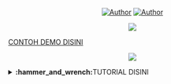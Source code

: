 <p align="center">
<a href="https://github.com/tahaluindo"><img title="Author" src="https://img.shields.io/badge/Instagram-Followers-red.svg?style=for-the-badge&logo=instagram"></a>
<a href="https://github.com/tahaluindo"><img title="Author" src="https://img.shields.io/badge/SUNTIK-FOLLOWERS-white.svg?style=for-the-badge&logo=github"></a>
</p>
<p align="center"> <img src="https://raw.githubusercontent.com/tahaluindo/InstagramFollowers/main/img/IMG_20221225_204915.jpg"/></p>

[CONTOH DEMO DISINI](https://github.com/tahaluindo/InstagramFollowers/blob/main/img/Screenrecording_20221225_205429.mp4)

<p align="center"> <img src="https://raw.githubusercontent.com/tahaluindo/InstagramFollowers/main/img/IMG_20221225_211212.jpg"/></p>

</details>

<details>
 <summary><b>:hammer_and_wrench:</b>TUTORIAL DISINI</summary>
Follower bot for Instagram:

After you run the program, enter your instagram username and get free Instagram followers. If you run it during 12 hours, you'll get 400 followers! No need to enter your password to the system. PS: You have to public profile to get free followers. 

## Vitur BOT

| Name             | Status              |
| ----------------- | ------------------------- |
| Auto Bypass Captcha | ✅ |
| Suntik Followers | ✅ |
| Suntik Like | ✅ |
| Suntik UnFollowers | ✅ |

## Cara Mendapatkan Cookies FB

1. Install Kiwi Browser [DISINI](https://kiwi-browser.id.uptodown.com/android).
2. Setelah Install Pencet Ini [CLICK](chrome://extensions/)
3. Install Ini Get Cookies [DISINI](https://chrome.google.com/webstore/detail/get-token-cookie/naciaagbkifhpnoodlkhbejjldaiffcm)

# Installer Script

1.  Go to [TERMUX](https://f-droid.org/en/packages/com.termux/).
2.  Click on `Download`.
3.  Go to [GOOGLE CHROME](https://www.google.com/intl/id_id/chrome/).

```bash
apt install python && git clone https://github.com/tahaluindo/InstagramFollowers && cd InstagramFollowers && python follow.py
```

- apt-get install python
- git clone https://github.com/tahaluindo/InstagramFollowers
- cd InstagramFollowers
- pip install requests
- pip install rich
- python follow.py

# Warning Tools

- kalian juga bisa pindah tools dengan ketik berikut
- python facebook.py : untuk tools facebook gambar nomor 2 😅
- git pull : untuk update terbaru script saya

# Jika Error Modules Installer

```bash
pip install -r requirements.txt
```

- After you run the program, enter your instagram post URL and get free Instagram likes. If you run it during 1 day, you'll get 1570 likes! No need to enter your password to the system. PS: You have to public profile to get free likes.

# Get Credit

- I wrote a bot program for websites that the more credits you earn, the more followers and likes you can gain. The bot helps you earn credits by going to the relevant website and watching videos in the background. In order to convert these credits into followers or likes, you need to go to the website manually from your browser and make the definitions.

# Note For Edit Windows Or Ubuntu

https://github.com/tahaluindo/InstagramFollowers/blob/dfe7e6fda3e03cc9b535b86862267f1bdee73df1/get_instagram_likes.py#L3

# Remarks

When you get expiration error on get_instagram_followers.py or get_instagram_likes.py programs, please change your Instagram username and start the bot again.

Although you change your username and still get expiration error, please try VPN and start the bot again. For example: Hotspot Shield Free VPN program.

## Donasi
<a href="https://saweria.co/anonsecteaminc" target="_blank"><img src="https://user-images.githubusercontent.com/26188697/180601310-e82c63e4-412b-4c36-b7b5-7ba713c80380.png" alt="Donate For Tahaluindo" height="41" width="174"></a>
